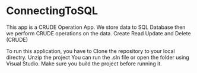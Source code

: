 # ConnectingToSQL

This app is a CRUDE Operation App. We store data to SQL Database then we perform CRUDE operations on the data. Create Read Update and Delete (CRUDE)

To run this application, you have to Clone the repository to your local directry.
Unzip the project
You can run the .sln file or open the folder using Visual Studio.
Make sure you build the project before running it.
